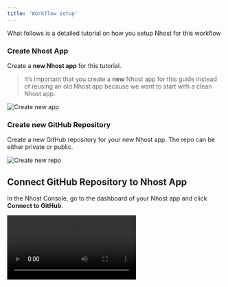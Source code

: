 ```yaml
---
title: 'Workflow setup'
---
```


What follows is a detailed tutorial on how you setup Nhost for this workflow

### Create Nhost App

Create a **new Nhost app** for this tutorial.

> It’s important that you create a **new** Nhost app for this guide instead of reusing an old Nhost app because we want to start with a clean Nhost app.

![Create new app](/img/cli-workflow/create-app.png)

### Create new GitHub Repository

Create a new GitHub repository for your new Nhost app. The repo can be either private or public.

![Create new repo](/img/cli-workflow/create-repo.png)

## Connect GitHub Repository to Nhost App

In the Nhost Console, go to the dashboard of your Nhost app and click **Connect to GitHub**.

<Video src="/videos/cli-workflow/connect-github-repo.mp4">
</Video>
